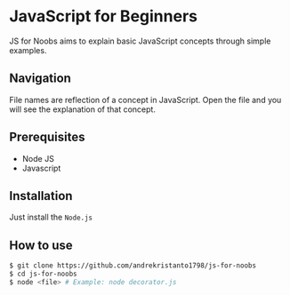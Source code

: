 # JavaScript for Beginners
JS for Noobs aims to explain basic JavaScript concepts through simple examples.

## Navigation
File names are reflection of a concept in JavaScript. Open the file and you will see the explanation of that concept.

## Prerequisites
- Node JS
- Javascript

## Installation
Just install the `Node.js`

## How to use
```bash
$ git clone https://github.com/andrekristanto1798/js-for-noobs
$ cd js-for-noobs
$ node <file> # Example: node decorator.js
```
